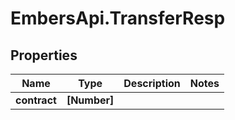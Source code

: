 # EmbersApi.TransferResp

## Properties
Name | Type | Description | Notes
------------ | ------------- | ------------- | -------------
**contract** | **[Number]** |  | 
